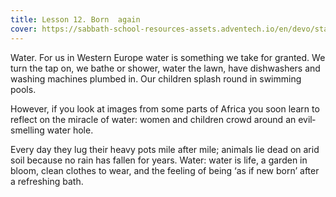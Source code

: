 ```yaml
---
title: Lesson 12. Born  again
cover: https://sabbath-school-resources-assets.adventech.io/en/devo/start-into-life/12-born-again/hA01679562186036.jpg
---
```


Water. For us in Western Europe water is something we take for granted. We turn the tap on, we bathe or shower, water the lawn, have dishwashers and washing machines plumbed in. Our children splash round in swimming pools.

However, if you look at images from some parts of Africa you soon learn to reflect on the miracle of water: women and children crowd around an evil­smelling water hole.

Every day they lug their heavy pots mile after mile; animals lie dead on arid soil because no rain has fallen for years. Water: water is life, a garden in bloom, clean clothes to wear, and the feeling of being ‘as if new born’ after a refreshing bath.